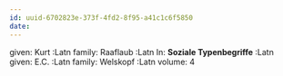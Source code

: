 ```yaml
---
id: uuid-6702823e-373f-4fd2-8f95-a41c1c6f5850
date: 
---
```


given: Kurt :Latn
family: Raaflaub :Latn
In: 
**Soziale Typenbegriffe** :Latn
given: E.C. :Latn
family: Welskopf :Latn
volume: 4
